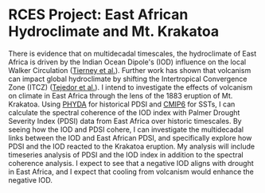 # RCES Project: East African Hydroclimate and Mt. Krakatoa
There is evidence that on multidecadal timescales, the hydroclimate of East Africa is driven by the Indian Ocean Dipole's (IOD) influence on the local Walker Circulation ([Tierney et al.](https://www.nature.com/articles/nature11785)). Further work has shown that volcanism can impact global hydroclimate by shifting the Intertropical Convergence Zone (ITCZ) ([Tejedor et al.](https://doi.org/10.1073/pnas.2019145118)). I intend to investigate the effects of volcanism on climate in East Africa through the lens of the 1883 eruption of Mt. Krakatoa. Using [PHYDA](https://zenodo.org/records/1198817) for historical PDSI and [CMIP6](https://pcmdi.llnl.gov/CMIP6/) for SSTs, I can calculate the spectral coherence of the IOD index  with Palmer Drought Severity Index (PDSI) data from East Africa over historic timescales. By seeing how the IOD and PDSI cohere, I can investigate the multidecadal links between the IOD and East African PDSI, and specifically explore how PDSI and the IOD reacted to the Krakatoa eruption. My analysis will include timeseries analysis of PDSI and the IOD index in addition to the spectral coherence analysis. I expect to see that a negative IOD aligns with drought in East Africa, and I expect that cooling from volcanism would enhance the negative IOD.

